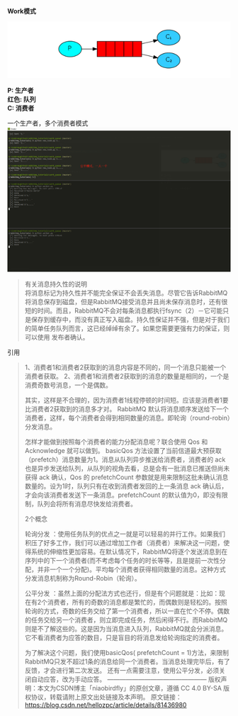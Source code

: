 **Work模式**  

![worker](../img/work.png "Work模式")  

**P: 生产者**  
**红色: 队列**  
**C: 消费者**  

一个生产者，多个消费者模式  
![far](../img/far.png "轮询模式")  

> 有关消息持久性的说明  
> 将消息标记为持久性并不能完全保证不会丢失消息。尽管它告诉RabbitMQ将消息保存到磁盘，但是RabbitMQ接受消息并且尚未保存消息时，还有很短的时间。而且，RabbitMQ不会对每条消息都执行fsync（2）－它可能只是保存到缓存中，而没有真正写入磁盘。持久性保证并不强，但是对于我们的简单任务队列而言，这已经绰绰有余了。如果您需要更强有力的保证，则可以使用 发布者确认。  

引用

> 1、消费者1和消费者2获取到的消息内容是不同的，同一个消息只能被一个消费者获取。
> 2、消费者1和消费者2获取到的消息的数量是相同的，一个是消费奇数号消息，一个是偶数。
> 
> 其实，这样是不合理的，因为消费者1线程停顿的时间短。应该是消费者1要比消费者2获取到的消息多才对。
> RabbitMQ 默认将消息顺序发送给下一个消费者，这样，每个消费者会得到相同数量的消息。即轮询（round-robin）分发消息。
> 
> 怎样才能做到按照每个消费者的能力分配消息呢？联合使用 Qos 和 Acknowledge 就可以做到。
> basicQos 方法设置了当前信道最大预获取（prefetch）消息数量为1。消息从队列异步推送给消费者，消费者的 ack 也是异步发送给队列，从队列的视角去看，总是会有一批消息已推送但尚未获得 ack 确认，Qos 的 prefetchCount 参数就是用来限制这批未确认消息数量的。设为1时，队列只有在收到消费者发回的上一条消息 ack 确认后，才会向该消费者发送下一条消息。prefetchCount 的默认值为0，即没有限制，队列会将所有消息尽快发给消费者。
> 
> 2个概念
> 
> 轮询分发 ：使用任务队列的优点之一就是可以轻易的并行工作。如果我们积压了好多工作，我们可以通过增加工作者（消费者）来解决这一问题，使得系统的伸缩性更加容易。在默认情况下，RabbitMQ将逐个发送消息到在序列中的下一个消费者(而不考虑每个任务的时长等等，且是提前一次性分配，并非一个一个分配)。平均每个消费者获得相同数量的消息。这种方式分发消息机制称为Round-Robin（轮询）。
> 
> 公平分发 ：虽然上面的分配法方式也还行，但是有个问题就是：比如：现在有2个消费者，所有的奇数的消息都是繁忙的，而偶数则是轻松的。按照轮询的方式，奇数的任务交给了第一个消费者，所以一直在忙个不停。偶数的任务交给另一个消费者，则立即完成任务，然后闲得不行。而RabbitMQ则是不了解这些的。这是因为当消息进入队列，RabbitMQ就会分派消息。它不看消费者为应答的数目，只是盲目的将消息发给轮询指定的消费者。
> 
> 为了解决这个问题，我们使用basicQos( prefetchCount = 1)方法，来限制RabbitMQ只发不超过1条的消息给同一个消费者。当消息处理完毕后，有了反馈，才会进行第二次发送。
> 还有一点需要注意，使用公平分发，必须关闭自动应答，改为手动应答。
> ————————————————
> 版权声明：本文为CSDN博主「niaobirdfly」的原创文章，遵循 CC 4.0 BY-SA 版权协议，转载请附上原文出处链接及本声明。
> 原文链接：https://blog.csdn.net/hellozpc/article/details/81436980